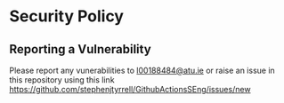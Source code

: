 # Security Policy

## Reporting a Vulnerability

Please report any vunerabilities to l00188484@atu.ie or raise an issue in this repository using this link https://github.com/stephenjtyrrell/GithubActionsSEng/issues/new 
